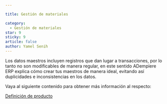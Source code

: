 ```yaml
---

title: Gestión de materiales

category:
  - Gestión de materiales
star: 9
sticky: 9
article: false
author: Yamel Senih
---
```


Los datos maestros incluyen registros que dan lugar a transacciones, por lo tanto no son modificables de manera regular, en este sentido ADempiere ERP explica cómo crear tus maestros de manera ideal, evitando así duplicidades e inconsistencias en los datos.

Vaya al siguiente contenido para obtener más información al respecto:

[Definición de producto](producto)

